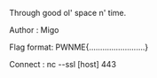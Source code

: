 Through good ol' space n' time.

Author : Migo

Flag format: PWNME{.........................}

Connect : nc --ssl [host] 443
